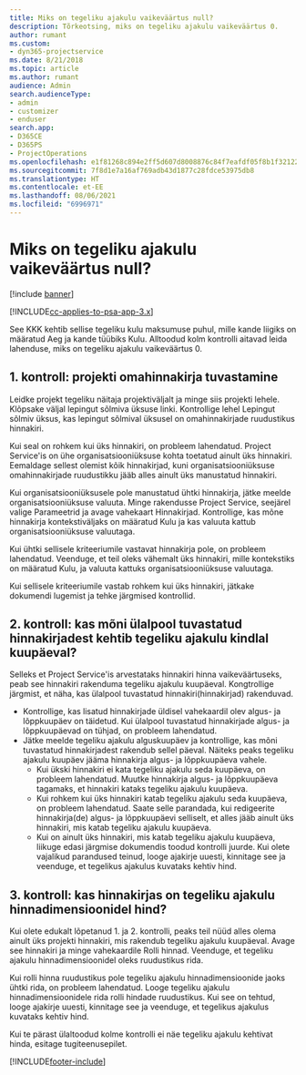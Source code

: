 ```yaml
---
title: Miks on tegeliku ajakulu vaikeväärtus null?
description: Tõrkeotsing, miks on tegeliku ajakulu vaikeväärtus 0.
author: rumant
ms.custom:
- dyn365-projectservice
ms.date: 8/21/2018
ms.topic: article
ms.author: rumant
audience: Admin
search.audienceType:
- admin
- customizer
- enduser
search.app:
- D365CE
- D365PS
- ProjectOperations
ms.openlocfilehash: e1f81268c894e2ff5d607d8008876c84f7eafdf05f8b1f3212263a5dfa89b69d
ms.sourcegitcommit: 7f8d1e7a16af769adb43d1877c28fdce53975db8
ms.translationtype: HT
ms.contentlocale: et-EE
ms.lasthandoff: 08/06/2021
ms.locfileid: "6996971"
---
```

# <a name="why-is-the-price-defaulting-to-zero-on-time-cost-actuals"></a>Miks on tegeliku ajakulu vaikeväärtus null?

[!include [banner](../includes/psa-now-project-operations.md)]

[!INCLUDE[cc-applies-to-psa-app-3.x](../includes/cc-applies-to-psa-app-3x.md)]

See KKK kehtib sellise tegeliku kulu maksumuse puhul, mille kande liigiks on määratud Aeg ja kande tüübiks Kulu. Alltoodud kolm kontrolli aitavad leida lahenduse, miks on tegeliku ajakulu vaikeväärtus 0.
 
## <a name="check-1-identify-the-cost-price-list-for-the-project"></a>1. kontroll: projekti omahinnakirja tuvastamine

Leidke projekt tegeliku näitaja projektiväljalt ja minge siis projekti lehele. Klõpsake väljal lepingut sõlmiva üksuse linki. Kontrollige lehel Lepingut sõlmiv üksus, kas lepingut sõlmival üksusel on omahinnakirjade ruudustikus hinnakiri.

Kui seal on rohkem kui üks hinnakiri, on probleem lahendatud. Project Service'is on ühe organisatsiooniüksuse kohta toetatud ainult üks hinnakiri. Eemaldage sellest olemist kõik hinnakirjad, kuni organisatsiooniüksuse omahinnakirjade ruudustikku jääb alles ainult üks manustatud hinnakiri.

Kui organisatsiooniüksusele pole manustatud ühtki hinnakirja, jätke meelde organisatsiooniüksuse valuuta. Minge rakendusse Project Service, seejärel valige Parameetrid ja avage vahekaart Hinnakirjad. Kontrollige, kas mõne hinnakirja kontekstiväljaks on määratud Kulu ja kas valuuta kattub organisatsiooniüksuse valuutaga.
 
Kui ühtki sellisele kriteeriumile vastavat hinnakirja pole, on probleem lahendatud. Veenduge, et teil oleks vähemalt üks hinnakiri, mille kontekstiks on määratud Kulu, ja valuuta kattuks organisatsiooniüksuse valuutaga.

Kui sellisele kriteeriumile vastab rohkem kui üks hinnakiri, jätkake dokumendi lugemist ja tehke järgmised kontrollid.

## <a name="check-2-are-any-of-the-price-lists-identified-above-valid-for-the-specific-date-of-the-time-cost-actual"></a>2. kontroll: kas mõni ülalpool tuvastatud hinnakirjadest kehtib tegeliku ajakulu kindlal kuupäeval?

Selleks et Project Service'is arvestataks hinnakiri hinna vaikeväärtuseks, peab see hinnakiri rakenduma tegeliku ajakulu kuupäeval. Kongtrollige järgmist, et näha, kas ülalpool tuvastatud hinnakiri(hinnakirjad) rakenduvad.

- Kontrollige, kas lisatud hinnakirjade üldisel vahekaardil olev algus- ja lõppkuupäev on täidetud. Kui ülalpool tuvastatud hinnakirjade algus- ja lõppkuupäevad on tühjad, on probleem lahendatud. 
- Jätke meelde tegeliku ajakulu alguskuupäev ja kontrollige, kas mõni tuvastatud hinnakirjadest rakendub sellel päeval. Näiteks peaks tegeliku ajakulu kuupäev jääma hinnakirja algus- ja lõppkuupäeva vahele. 
    - Kui ükski hinnakiri ei kata tegeliku ajakulu seda kuupäeva, on probleem lahendatud. Muutke hinnakirja algus- ja lõppkuupäeva tagamaks, et hinnakiri kataks tegeliku ajakulu kuupäeva. 
    - Kui rohkem kui üks hinnakiri katab tegeliku ajakulu seda kuupäeva, on probleem lahendatud. Saate selle parandada, kui redigeerite hinnakirja(de) algus- ja lõppkuupäevi selliselt, et alles jääb ainult üks hinnakiri, mis katab tegeliku ajakulu kuupäeva. 
    - Kui on ainult üks hinnakiri, mis katab tegeliku ajakulu kuupäeva, liikuge edasi järgmise dokumendis toodud kontrolli juurde.
Kui olete vajalikud parandused teinud, looge ajakirje uuesti, kinnitage see ja veenduge, et tegelikus ajakulus kuvataks kehtiv hind.

## <a name="check-3-is-there-a-price-in-the-price-list-for-the-pricing-dimensions-on-the-time-cost-actual"></a>3. kontroll: kas hinnakirjas on tegeliku ajakulu hinnadimensioonidel hind?

Kui olete edukalt lõpetanud 1. ja 2. kontrolli, peaks teil nüüd alles olema ainult üks projekti hinnakiri, mis rakendub tegeliku ajakulu kuupäeval. Avage see hinnakiri ja minge vahekaardile Rolli hinnad. Veenduge, et tegeliku ajakulu hinnadimensioonidel oleks ruudustikus rida.

Kui rolli hinna ruudustikus pole tegeliku ajakulu hinnadimensioonide jaoks ühtki rida, on probleem lahendatud. Looge tegeliku ajakulu hinnadimensioonidele rida rolli hindade ruudustikus. Kui see on tehtud, looge ajakirje uuesti, kinnitage see ja veenduge, et tegelikus ajakulus kuvataks kehtiv hind.
 
Kui te pärast ülaltoodud kolme kontrolli ei näe tegeliku ajakulu kehtivat hinda, esitage tugiteenusepilet.





[!INCLUDE[footer-include](../includes/footer-banner.md)]